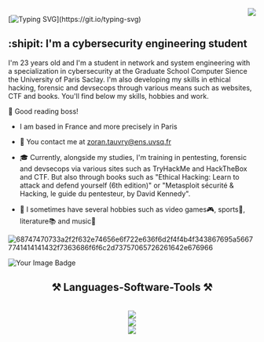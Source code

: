 <img align="right" src="https://visitor-badge.laobi.icu/badge?page_id=z3dxian6.z3dxian6&left_color=red&right_color=green)" />

[![Typing SVG](https://readme-typing-svg.demolab.com?font=Fira+Code&pause=1000&color=F722C8&random=false&width=435&lines=What's+up+I'm+Zoran+-+aka+zзd!)](https://git.io/typing-svg)  

:shipit: I'm a cybersecurity engineering student  
-----------

I'm 23 years old and I'm a student in network and system engineering with a specialization in cybersecurity at the Graduate School Computer Sience the University of Paris Saclay. 
I'm also developing my skills in ethical hacking, forensic and devsecops through various means such as websites, CTF and books. You'll find below my skills, hobbies and work.

:trident: Good reading boss!                                                     
* I am based in France and more precisely in Paris
* :e-mail: You contact me at [zoran.tauvry@ens.uvsq.fr](mailto:zoran.tauvry@ens.uvsq.fr)
* :mortar_board: Currently, alongside my studies, I'm training in pentesting, forensic and devsecops via various sites such as TryHackMe and HackTheBox and CTF. But also through books such as "Ethical Hacking: Learn to attack and defend yourself (6th edition)" or "Metasploit sécurité & Hacking, le guide du pentesteur, by David Kennedy".

* :brain: I sometimes have several hobbies such as video games:video_game:, sports:rugby_football:, literature:books: and music:musical_keyboard:

![68747470733a2f2f632e74656e6f722e636f6d2f4f4b4f343867695a56677741414141432f7363686f6f6c2d73757065726261642e676966](https://github.com/z3dxian6/z3dxian6/assets/88077762/7f5c7128-c95e-482e-bc44-32b9fb10c4ab)

<img src="https://tryhackme-badges.s3.amazonaws.com/z3dxian6.png" alt="Your Image Badge" />
<h2 align="center"> ⚒️ Languages-Software-Tools ⚒️ </h2>
<br/>
<div align="center">
  <a href="https://skillicons.dev">
    <img src="https://skillicons.dev/icons?i=python,c,bash,html,css,perl,ruby,powershell" /><br>
    <img src="https://skillicons.dev/icons?i=github,gitlab,kali,linux,redhat,vscode,windows,bsd,mysql,docker,discord" /><br>
    <img src="https://skillicons.dev/icons?i=arduino,raspberrypi" /><br>
  </a>
</div>

